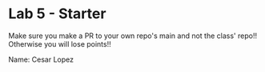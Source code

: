 # Lab 5 - Starter
Make sure you make a PR to your own repo's main and not the class' repo!! Otherwise you will lose points!!

Name: Cesar Lopez
